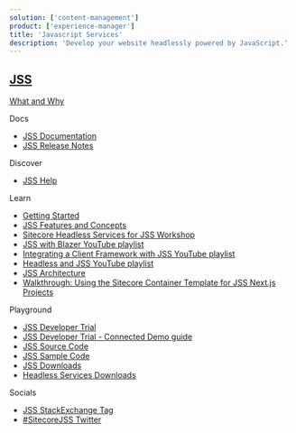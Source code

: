 ```yaml
---
solution: ['content-management']
product: ['experience-manager']
title: 'Javascript Services'
description: 'Develop your website headlessly powered by JavaScript.'
---
```


## [JSS](https://jss.sitecore.com/)

[What and Why](https://jss.sitecore.com/features/why-jss)

Docs

- [JSS Documentation](https://jss.sitecore.com/docs)
- [JSS Release Notes](https://jss.sitecore.com/release-notes)

Discover

- [JSS Help](https://jss.sitecore.com/help)

Learn

- [Getting Started](https://jss.sitecore.com/docs/nextjs/getting-started-nextjs/workflow-options)
- [JSS Features and Concepts](https://jss.sitecore.com/features)
- [Sitecore Headless Services for JSS Workshop](https://learning.sitecore.com/instructor-led-training/sitecore-jss-workshop)
- [JSS with Blazer YouTube playlist](https://www.youtube.com/watch?v=EkJJmqQGkVI&list=PL1jJVFm_lGnzMlj7g-hJEFNEPDs5yhzf0)
- [Integrating a Client Framework with JSS YouTube playlist](https://www.youtube.com/watch?v=vQxLQH0iYps&list=PL1jJVFm_lGnxDrexrlt0Wy_va_vQvQvjN)
- [Headless and JSS YouTube playlist](https://www.youtube.com/watch?v=ugPy7BjH0H0&list=PL1jJVFm_lGnwZup4L4BjITS2sKr4rpMfI)
- [JSS Architecture](https://jss.sitecore.com/docs/fundamentals/architecture)
- [Walkthrough: Using the Sitecore Container Template for JSS Next.js Projects](https://jss.sitecore.com/docs/nextjs/getting-started-nextjs/walkthrough-dotnetnew)

Playground

- [JSS Developer Trial](https://www.sitecore.com/knowledge-center/getting-started/developer-trial)
- [JSS Developer Trial - Connected Demo guide](https://jss.sitecore.com/connected-demo)
- [JSS Source Code](https://github.com/Sitecore/jss)
- [JSS Sample Code](https://github.com/Sitecore/jss/tree/dev/samples)
- [JSS Downloads](https://dev.sitecore.net/Downloads/Sitecore_JavaScript_Services.aspx)
- [Headless Services Downloads](https://dev.sitecore.net/Downloads/Sitecore_Headless_Rendering.aspx)

Socials

- [JSS StackExchange Tag](https://sitecore.stackexchange.com/questions/tagged/jss)
- [#SitecoreJSS Twitter](https://twitter.com/search?q=sitecorejss&src=typed_query&f=live)
